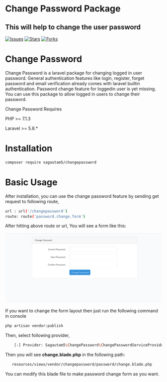 # Change Password Package

## This will help to change the user password

[![Issues](https://img.shields.io/github/issues/sagautam5/changepassword
)](https://github.com/sagautam5/changepassword/issues)
[![Stars](https://img.shields.io/github/stars/sagautam5/changepassword
)](https://github.com/sagautam5/changepassword/stargazers)
[![Forks](https://img.shields.io/github/forks/sagautam5/changepassword
)](https://github.com/sagautam5/changepassword/stargazers)

# Change Password

  Change Password is a laravel package for changing logged in user password. General authentication features like login, 
  register, forget password and email verification already comes with laravel builtin authentication. Password change feature for loggedin user is yet missing.
  You can use this package to allow logged in users to change their password.
  
  Change Password Requires 
  
  PHP >= 7.1.3
  
  Laravel >= 5.8.*
   
# Installation

```sh
composer require sagautam5/changepassword
```

# Basic Usage

After installation, you can use the change password feature by sending get 
request to following route,

```sh
url : url('/changepassword')
route: route('password.change.form')
``` 

After hitting above route or url, You will see a form like this:

![Password Change Form](https://raw.githubusercontent.com/sagautam5/changepassword/master/src/images/changepassword.png)

If you want to change the form layout then just run the following command in console

```sh
php artisan vendor:publish
```

Then, select following provider,
 
```sh
    [-] Provider: Sagautam5\ChangePassword\ChangePasswordServiceProvider
```

Then you will see **change.blade.php** in the following path:

```sh
   resources/views/vendor/changepassword/password/change.blade.php
```

You can modify this blade file to make password change form as you want.

